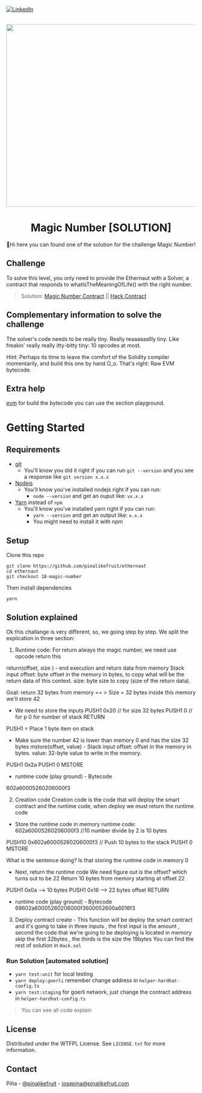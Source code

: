 <a name="readme-top"></a>

[![LinkedIn][linkedin-shield]][linkedin-url]


<br />
<div align="center">
  <a href="https://ethernaut.openzeppelin.com/">
    <img src="https://ethernaut.openzeppelin.com/imgs/BigLevel18.svg" alt="" width="800" height="485">
  </a>

  <h1 align="center">Magic Number [SOLUTION]</h3>

  <p align="center">
    🍍Hi  here you can found one of the solution for the challenge Magic Number!
  </p>
</div>

## Challenge
To solve this level, you only need to provide the Ethernaut with a Solver, a contract that responds to whatIsTheMeaningOfLife() with the right number.

> Solution: 
  [Magic Number Contract](https://goerli.etherscan.io/address/0xBC2De6eb47B233893601452Cd93E213B1D417151) || [Hack Contract](https://goerli.etherscan.io/address/0xe8365d14d1036d81fb5da92444bebabe21989b16#internaltx)
## Complementary information to solve the challenge
The solver's code needs to be really tiny. Really reaaaaaallly tiny. Like freakin' really really itty-bitty tiny: 10 opcodes at most.

Hint: Perhaps its time to leave the comfort of the Solidity compiler momentarily, and build this one by hand O_o. That's right: Raw EVM bytecode.


## Extra help
[evm](https://www.evm.codes/) for build the bytecode you can use the section playground.

# Getting Started

## Requirements

- [git](https://git-scm.com/book/en/v2/Getting-Started-Installing-Git)
  - You'll know you did it right if you can run `git --version` and you see a response like `git version x.x.x`
- [Nodejs](https://nodejs.org/en/)
  - You'll know you've installed nodejs right if you can run:
    - `node --version` and get an ouput like: `vx.x.x`
- [Yarn](https://classic.yarnpkg.com/lang/en/docs/install/) instead of `npm`
  - You'll know you've installed yarn right if you can run:
    - `yarn --version` and get an output like: `x.x.x`
    - You might need to install it with npm

## Setup

Clone this repo

```
git clone https://github.com/pinalikefruit/ethernaut
cd ethernaut
git checkout 18-magic-number  
```

Then install dependencies

```
yarn
```
## Solution explained
Ok this challange is very different, so, we going step by step.
We split the explication in three  section: 

1. Runtime code: 
  For return always the magic number, we need use opcode return this 

  return(offset, size ) - end execution and return data from memory
  Stack input
  offset: byte offset in the memory in bytes, to copy what will be the return data of this context.
  size: byte size to copy (size of the return data).

  
  Goal: return 32 bytes from memory  == > Size = 32 bytes inside this memory we'll store 42

  * We need to store the inputs 
  PUSH1 0x20 // for size 32 bytes
  PUSH1 0 // for p 0 for number of stack
  RETURN

  PUSH1 = 	Place 1 byte item on stack

  * Make sure the number 42 is lower than memory 0 and has the size 32 bytes
  mstore(offset, value) - 
  Stack input
  offset: offset in the memory in bytes.
  value: 32-byte value to write in the memory.

  PUSH1 0x2a
  PUSH1 0
  MSTORE

  * runtime code (play ground) - Bytecode

  602a60005260206000f3

2. Creation code
Creation code is the code that will deploy the smart contract and the runtime code, when deploy we must return the runtime code

* Store the runtime code in memory 
runtime code:  602a60005260206000f3 //10 number divide by 2 is 10 bytes 
         
PUSH10 0x602a60005260206000f3 // Push 10 bytes to the stack 
PUSH1 0
MSTORE

What is the sentence doing? Is that storing the runtime code in memory 0

* Next,
return the runtime code 
We need figure out is the offset? which turns out to be 22
Return 10 bytes from memory starting at offset 22

PUSH1 0x0a  --> 10 bytes
PUSH1 0x16  --> 22 bytes offset
RETURN

* runtime code (play ground) - Bytecode
  69602a60005260206000f3600052600a6016f3

3. Deploy contract
create - This function will be deploy the smart contract and it's going to take in three inputs
, the first input is the amount , second the code that we're going to be deploying is located in memory skip the first 32bytes , the thirds is the size the 19bytes 
You can find the rest of solution in `Hack.sol`

### Run Solution [automated solution]
 - `yarn test:unit` for local testing 
 - `yarn deploy:goerli` remember change address in `helper-hardhat-config.ts`
 - `yarn test:staging` for goerli network, just change the contract address in `helper-hardhat-config.ts`


> You can see all code explain

<!-- ### Preventative Techniques -->
> 
## License

Distributed under the WTFPL License. See `LICENSE.txt` for more information.



## Contact

Piña - [@pinalikefruit](https://twitter.com/pinalikefruit) - josepina@pinalikefruit.com




[linkedin-shield]: https://img.shields.io/badge/-LinkedIn-black.svg?style=for-the-badge&logo=linkedin&colorB=555
[linkedin-url]: https://www.linkedin.com/in/pinalikefruit
